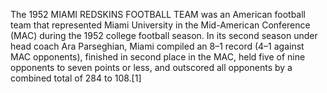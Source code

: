 The 1952 MIAMI REDSKINS FOOTBALL TEAM was an American football team that represented Miami University in the Mid-American Conference (MAC) during the 1952 college football season. In its second season under head coach Ara Parseghian, Miami compiled an 8–1 record (4–1 against MAC opponents), finished in second place in the MAC, held five of nine opponents to seven points or less, and outscored all opponents by a combined total of 284 to 108.[1]

